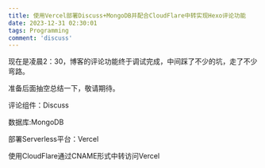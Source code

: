 ```yaml
---
title: 使用Vercel部署Discuss+MongoDB并配合CloudFlare中转实现Hexo评论功能
date: 2023-12-31 02:30:01
tags: Programming
comment: 'discuss'
---
```

现在是凌晨2：30，博客的评论功能终于调试完成，中间踩了不少的坑，走了不少弯路。
<!--more-->
准备后面抽空总结一下，敬请期待。

评论组件：Discuss

数据库:MongoDB

部署Serverless平台：Vercel

使用CloudFlare通过CNAME形式中转访问Vercel



